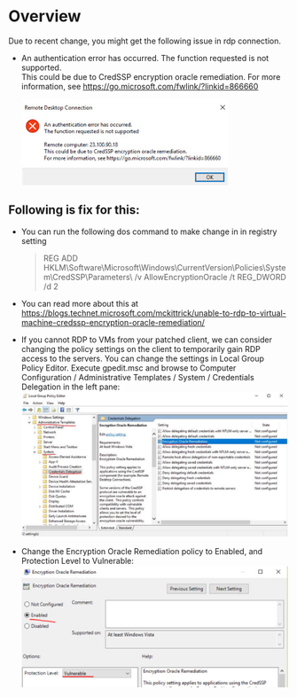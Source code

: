 # Overview
Due to recent change, you might get the following issue in rdp connection.
* An authentication error has occurred.
  The function requested is not supported.  
  This could be due to CredSSP encryption oracle remediation.
  For more information, see https://go.microsoft.com/fwlink/?linkid=866660
  
  <kbd>![](Images/RDP%20credSSP.jpg)</kbd>
  
## Following is fix for this: 
* You can run the following dos command to make change in in registry setting
    > REG  ADD HKLM\Software\Microsoft\Windows\CurrentVersion\Policies\System\CredSSP\Parameters\ /v AllowEncryptionOracle /t REG_DWORD /d 2
    
* You can read more about this at https://blogs.technet.microsoft.com/mckittrick/unable-to-rdp-to-virtual-machine-credssp-encryption-oracle-remediation/

* If you cannot RDP to  VMs from your patched client, we can consider changing the policy settings on the client to temporarily gain RDP access to the servers. You can change the settings in Local Group Policy Editor. Execute gpedit.msc and browse to Computer Configuration / Administrative Templates / System / Credentials Delegation in the left pane:
 <kbd>![](Images/fix.jpg)</kbd>
 
* Change the Encryption Oracle Remediation policy to Enabled, and Protection Level to Vulnerable:
  <kbd>![](Images/enable.jpg)</kbd>
